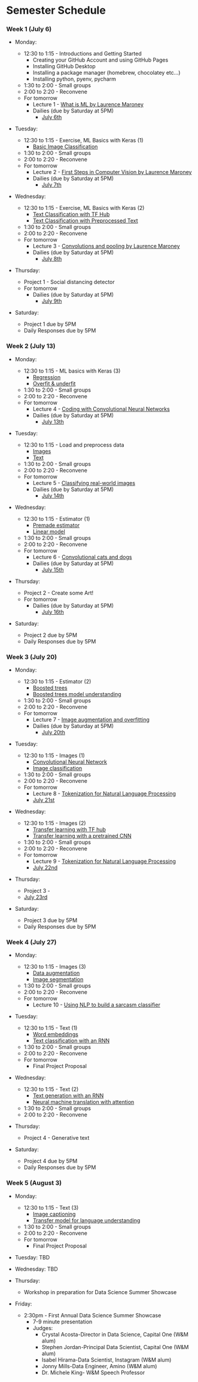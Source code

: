 # Semester Schedule

### Week 1 (July 6)

- Monday:
	- 12:30 to 1:15 - Introductions and Getting Started
		- Creating your GitHub Account and using GitHub Pages
		- Installing GitHub Desktop
		- Installing a package manager (homebrew, chocolatey etc...)
		- Installing python, pyenv, pycharm
	- 1:30 to 2:00 - Small groups
	- 2:00 to 2:20 - Reconvene
	- For tomorrow
		- Lecture 1 - [What is ML by Laurence Maroney](https://www.youtube.com/watch?v=_Z9TRANg4c0)
		- Dailies (due by Saturday at 5PM)
			- [July 6th](https://github.com/tyler-frazier/applied_machine_learning/blob/master/dailies/7_6_monday1.pdf)

- Tuesday:
	- 12:30 to 1:15 - Exercise, ML Basics with Keras (1)
		- [Basic Image Classification](https://www.tensorflow.org/tutorials/keras/classification)
	- 1:30 to 2:00 - Small groups
	- 2:00 to 2:20 - Reconvene
	- For tomorrow
		- Lecture 2 - [First Steps in Computer Vision by Laurence Maroney](https://www.youtube.com/watch?v=j-35y1M9rRU)
		- Dailies (due by Saturday at 5PM)
			- [July 7th](https://github.com/tyler-frazier/applied_machine_learning/blob/master/dailies/7_7_tuesday2.pdf)

- Wednesday:
	- 12:30 to 1:15 - Exercise, ML Basics with Keras (2)
		- [Text Classification with TF Hub](https://www.tensorflow.org/tutorials/keras/text_classification_with_hub)
		- [Text Classification with Preprocessed Text](https://www.tensorflow.org/tutorials/keras/text_classification_with_hub)
	- 1:30 to 2:00 - Small groups
	- 2:00 to 2:20 - Reconvene
	- For tomorrow
		- Lecture 3 - [Convolutions and pooling by Laurence Maroney](https://www.youtube.com/watch?v=PCgLmzkRM38)
		- Dailies (due by Saturday at 5PM)
			- [July 8th](https://github.com/tyler-frazier/applied_machine_learning/blob/master/dailies/7_8_wednesday3.pdf)

- Thursday:
	- Project 1 - Social distancing detector
	- For tomorrow
		- Dailies (due by Saturday at 5PM)
			- [July 9th](https://github.com/tyler-frazier/applied_machine_learning/blob/master/dailies/7_9_thursday4.pdf)

- Saturday:
	- Project 1 due by 5PM
	- Daily Responses due by 5PM 

### Week 2 (July 13)

- Monday:
	- 12:30 to 1:15 - ML basics with Keras (3)
		- [Regression](https://www.tensorflow.org/tutorials/keras/regression)
		- [Overfit & underfit](https://www.tensorflow.org/tutorials/keras/overfit_and_underfit)
	- 1:30 to 2:00 - Small groups
	- 2:00 to 2:20 - Reconvene
	- For tomorrow
		- Lecture 4 - [Coding with Convolutional Neural Networks](https://www.youtube.com/watch?v=dd8H4fiL9Yc)
		- Dailies (due by Saturday at 5PM)
			- [July 13th](https://github.com/tyler-frazier/applied_machine_learning/blob/master/dailies/7_13_monday5.pdf)

- Tuesday:
	- 12:30 to 1:15 - Load and preprocess data
		- [Images](https://www.tensorflow.org/tutorials/load_data/images)
		- [Text](https://www.tensorflow.org/tutorials/load_data/text)
	- 1:30 to 2:00 - Small groups
	- 2:00 to 2:20 - Reconvene
	- For tomorrow
		- Lecture 5 - [Classifying real-world images](https://www.youtube.com/watch?v=0kYIZE8Gl90&t=71s)
		- Dailies (due by Saturday at 5PM)
			- [July 14th](https://github.com/tyler-frazier/applied_machine_learning/blob/master/dailies/7_14_tuesday6.pdf)

- Wednesday:
	- 12:30 to 1:15 - Estimator (1)
		- [Premade estimator](https://www.tensorflow.org/tutorials/estimator/premade)
		- [Linear model](https://www.tensorflow.org/tutorials/estimator/linear) 
	- 1:30 to 2:00 - Small groups
	- 2:00 to 2:20 - Reconvene
	- For tomorrow
		- Lecture 6 - [Convolutional cats and dogs](https://www.youtube.com/watch?v=nq7_ZYJPWf0&t=167s)
		- Dailies (due by Saturday at 5PM)
			- [July 15th](https://github.com/tyler-frazier/applied_machine_learning/blob/master/dailies/7_15_wednesday7.pdf)

- Thursday: 
	- Project 2 - Create some Art!
	- For tomorrow
		- Dailies (due by Saturday at 5PM)
			- [July 16th](https://github.com/tyler-frazier/applied_machine_learning/blob/master/dailies/7_16_thursday8.pdf)

- Saturday:
	- Project 2 due by 5PM
	- Daily Responses due by 5PM

### Week 3 (July 20)

- Monday:
	- 12:30 to 1:15 - Estimator (2)
		- [Boosted trees](https://www.tensorflow.org/tutorials/estimator/boosted_trees)
		- [Boosted trees model understanding](https://www.tensorflow.org/tutorials/estimator/boosted_trees_model_understanding)
	- 1:30 to 2:00 - Small groups
	- 2:00 to 2:20 - Reconvene
	- For tomorrow
		- Lecture 7 - [Image augmentation and overfitting](https://www.youtube.com/watch?v=QWdYWwW6OAE&t=7s)
		- Dailies (due by Saturday at 5PM)
			- [July 20th](https://github.com/tyler-frazier/applied_machine_learning/blob/master/dailies/7_20_monday9.pdf)

- Tuesday:
	- 12:30 to 1:15 - Images (1)
		- [Convolutional Neural Network](https://www.tensorflow.org/tutorials/images/cnn)
		- [Image classification](https://www.tensorflow.org/tutorials/images/classification)
	- 1:30 to 2:00 - Small groups
	- 2:00 to 2:20 - Reconvene
	- For tomorrow
		- Lecture 8 - [Tokenization for Natural Language Processing](https://www.youtube.com/watch?v=f5YJA5mQD5c&t=14s)
		- [July 21st](https://github.com/tyler-frazier/applied_machine_learning/blob/master/dailies/7_21_tuesday10.pdf)

- Wednesday:
	- 12:30 to 1:15 - Images (2)
		- [Transfer learning with TF hub](https://www.tensorflow.org/tutorials/images/transfer_learning_with_hub)
		- [Transfer learning with a pretrained CNN](https://www.tensorflow.org/tutorials/images/transfer_learning)
	- 1:30 to 2:00 - Small groups
	- 2:00 to 2:20 - Reconvene
	- For tomorrow
		- Lecture 9 - [Tokenization for Natural Language Processing](https://www.youtube.com/watch?v=f5YJA5mQD5c&t=14s)
		- [July 22nd](https://github.com/tyler-frazier/applied_machine_learning/blob/master/dailies/7_22_wednesday11.pdf)

- Thursday:
	- Project 3 - 
	- [July 23rd](https://github.com/tyler-frazier/applied_machine_learning/blob/master/dailies/7_23_thursday12.pdf)

- Saturday:
	- Project 3 due by 5PM
	- Daily Responses due by 5PM

### Week 4 (July 27)

- Monday:
	- 12:30 to 1:15 - Images (3)
		- [Data augmentation](https://www.tensorflow.org/tutorials/images/data_augmentation)
		- [Image segmentation](https://www.tensorflow.org/tutorials/images/segmentation)
	- 1:30 to 2:00 - Small groups
	- 2:00 to 2:20 - Reconvene
	- For tomorrow
		- Lecture 10 - [Using NLP to build a sarcasm classifier](https://www.youtube.com/watch?v=-8XmD2zsFBI)

- Tuesday:
	- 12:30 to 1:15 - Text (1)
		- [Word embeddings](https://www.tensorflow.org/tutorials/text/word_embeddings)
		- [Text classification with an RNN](https://www.tensorflow.org/tutorials/text/text_classification_rnn)
	- 1:30 to 2:00 - Small groups
	- 2:00 to 2:20 - Reconvene
	- For tomorrow
		- Final Project Proposal

- Wednesday: 
	- 12:30 to 1:15 - Text (2) 
		- [Text generation with an RNN](https://www.tensorflow.org/tutorials/text/text_generation)
		- [Neural machine translation with attention](https://www.tensorflow.org/tutorials/text/nmt_with_attention)
	- 1:30 to 2:00 - Small groups
	- 2:00 to 2:20 - Reconvene

- Thursday:
	- Project 4 - Generative text
 
- Saturday:
	- Project 4 due by 5PM
	- Daily Responses due by 5PM

### Week 5 (August 3)

- Monday: 
	- 12:30 to 1:15 - Text (3) 
		- [Image captioning](https://www.tensorflow.org/tutorials/text/image_captioning)
		- [Transfer model for language understanding](https://www.tensorflow.org/tutorials/text/transformer)
	- 1:30 to 2:00 - Small groups
	- 2:00 to 2:20 - Reconvene
	- For tomorrow 
		- Final Project Proposal

- Tuesday: TBD

- Wednesday: TBD

- Thursday:
	- Workshop in preparation for Data Science Summer Showcase

- Friday:
	- 2:30pm - First Annual Data Science Summer Showcase
		- 7-9 minute presentation
		- Judges:
			- Crystal Acosta-Director in Data Science, Capital One (W&M alum)
			- Stephen Jordan-Principal Data Scientist, Capital One (W&M alum)
			- Isabel Hirama-Data Scientist, Instagram (W&M alum)
			- Jonny Mills-Data Engineer, Amino (W&M alum)
			- Dr. Michele King- W&M Speech Professor